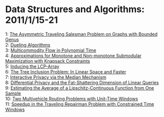 # Data Structures and Algorithms: 2011/1/15-21  
1: [The Asymmetric Traveling Salesman Problem on Graphs with Bounded Genus](https://doi.org/10.48550/arXiv.0909.2849)  
2: [Dueling Algorithms](https://doi.org/10.48550/arXiv.1101.2883)  
3: [Multicommodity Flow in Polynomial Time](https://doi.org/10.48550/arXiv.0906.5106)  
4: [Approximations for Monotone and Non-monotone Submodular Maximization  with Knapsack Constraints](https://doi.org/10.48550/arXiv.1101.2940)  
5: [Inducing the LCP-Array](https://doi.org/10.48550/arXiv.1101.3448)  
6: [The Tree Inclusion Problem: In Linear Space and Faster](https://doi.org/10.48550/arXiv.cs/0608124)  
7: [Interactive Privacy via the Median Mechanism](https://doi.org/10.48550/arXiv.0911.1813)  
8: [Differential Privacy and the Fat-Shattering Dimension of Linear Queries](https://doi.org/10.48550/arXiv.1004.3205)  
9: [Estimating the Average of a Lipschitz-Continuous Function from One  Sample](https://doi.org/10.48550/arXiv.1101.3804)  
10: [Two Multivehicle Routing Problems with Unit-Time Windows](https://doi.org/10.48550/arXiv.1101.3953)  
11: [Speedup in the Traveling Repairman Problem with Constrained Time Windows](https://doi.org/10.48550/arXiv.1101.3960)  